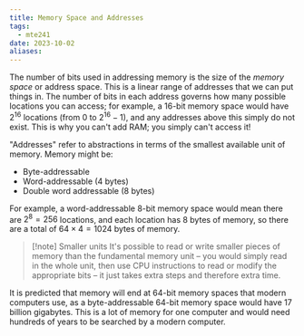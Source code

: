 ```yaml
---
title: Memory Space and Addresses
tags:
  - mte241
date: 2023-10-02
aliases:
---
```

The number of bits used in addressing memory is the size of the *memory space* or address space. This is a linear range of addresses that we can put things in. The number of bits in each address governs how many possible locations you can access; for example, a 16-bit memory space would have $2^{16}$ locations (from $0$ to $2^{16}-1)$, and any addresses above this simply do not exist. This is why you can't add RAM; you simply can't access it!

"Addresses" refer to abstractions in terms of the smallest available unit of memory. Memory might be:
- Byte-addressable
- Word-addressable (4 bytes)
- Double word addressable (8 bytes)

For example, a word-addressable 8-bit memory space would mean there are $2^{8} = 256$ locations, and each location has 8 bytes of memory, so there are a total of $64 \times 4 = 1024$ bytes of memory.

>[!note] Smaller units
>It's possible to read or write smaller pieces of memory than the fundamental memory unit – you would simply read in the whole unit, then use CPU instructions to read or modify the appropriate bits – it just takes extra steps and therefore extra time.

It is predicted that memory will end at 64-bit memory spaces that modern computers use, as a byte-addressable 64-bit memory space would have 17 billion gigabytes. This is a lot of memory for one computer and would need hundreds of years to be searched by a modern computer.